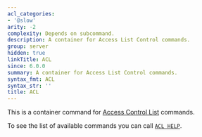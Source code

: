```yaml
---
acl_categories:
- '@slow'
arity: -2
complexity: Depends on subcommand.
description: A container for Access List Control commands.
group: server
hidden: true
linkTitle: ACL
since: 6.0.0
summary: A container for Access List Control commands.
syntax_fmt: ACL
syntax_str: ''
title: ACL
---
```

This is a container command for [Access Control List](/docs/management/security/acl/) commands.

To see the list of available commands you can call [`ACL HELP`](/commands/acl-help).
